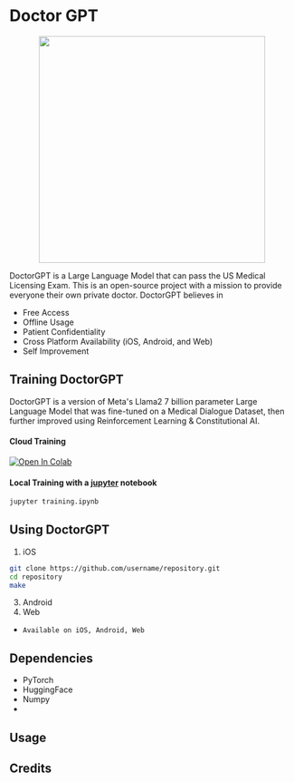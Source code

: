# Doctor GPT
<p align="center">

<img src="https://i.imgur.com/18jVWiV.png" width="400" height="400">
</p>

DoctorGPT is a Large Language Model that can pass the US Medical Licensing Exam. This is an open-source project with a mission to provide everyone their own private doctor. DoctorGPT believes in

- Free Access 
- Offline Usage 
- Patient Confidentiality
- Cross Platform Availability (iOS, Android, and Web)
- Self Improvement 

## Training DoctorGPT

DoctorGPT is a version of Meta's Llama2 7 billion parameter Large Language Model that was fine-tuned on a Medical Dialogue Dataset, then further improved using Reinforcement Learning & Constitutional AI. 

#### Cloud Training

[![Open In Colab](https://colab.research.google.com/assets/colab-badge.svg)](https://colab.research.google.com/path/to/your/notebook)

#### Local Training with a [jupyter](https://jupyter.org/install) notebook

```bash
jupyter training.ipynb
```

## Using DoctorGPT

1. iOS

```bash
git clone https://github.com/username/repository.git
cd repository
make
```
  
3. Android
4. Web


 
  



-     Available on iOS, Android, Web


## Dependencies
- PyTorch
- HuggingFace
- Numpy
- 

## Usage


## Credits
